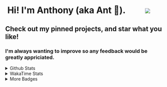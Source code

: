 <h1>&nbsp;Hi! I'm Anthony (aka Ant 🐜). &emsp;&emsp;<a href="https://codewars.com"><img src="https://www.codewars.com/users/MakeMeSenpai/badges/large"></a></h1>
<h2>Check out my pinned projects, and star what you like! </h2>
<h3>I'm always wanting to improve so any feedback would be greatly appriciated.</h3>
<details>
  <summary>Github Stats</summary>
  <br>
  <img src="https://github-readme-stats.vercel.app/api?username=MakeMeSenpai&count_private=true" />
</details>

<details>
  <summary>WakaTime Stats</summary>
  <br>
  <a href="https://wakatime.com"><img src="https://wakatime.com/share/@MakeMeSenpai/fdf9f48a-143b-4422-8c39-f21b5db308cd.png" height="50%" width="100%"/></a>
  <br>
  <br>
  <a href="https://wakatime.com"><img src="https://wakatime.com/share/@MakeMeSenpai/bebcd8ab-45e1-4085-bc76-f8a92f8c8e51.svg" height="50%"/></a>
</details>

<details>
  <summary>More Badges</summary>
  <br>
  <a href="https://www.credly.com/badges/0e90c5c9-a539-467d-86c5-dc98b9d43293/public_url"><img class="cr-badges-full-badge__img" src="https://images.credly.com/images/8c81457f-5f51-4d93-99eb-567f437d7629/image.png" alt="Docusign CLM Technical Architect 2024" width="75" height="75"></a>
                    <a href="https://www.credly.com/badges/57b2a3a2-73b4-4f40-a6ea-14ccd5085af8/public_url"><img class="cr-badges-full-badge__img" src="https://images.credly.com/images/634eae59-545b-43a5-b60e-5865e0715b6e/image.png" alt="DocuSign Sales Executive Specialist 2023" width="75" height="75"></a>
                    <a href="https://www.credly.com/badges/72a0bd26-f1d6-48cb-ba6d-b6c6ba4e8972/public_url"><img class="cr-badges-full-badge__img" src="https://images.credly.com/images/86981f81-1fc1-4b7c-95de-a80f0c7d4b7a/image.png" alt="Docusign Services Sales Executive Specialist 2023" width="75" height="75"></a>
                    <a href="https://www.credly.com/badges/9ae618fc-ec6d-47e6-aa9c-a2bbaf499a1a/public_url"><img class="cr-badges-full-badge__img" src="https://images.credly.com/images/2267cda6-7f79-4b9a-b016-6d9ed4f3c745/image.png" alt="Verified Lucid Admin 2023" width="75" height="75"></a>
                    <a href="https://www.credly.com/badges/369fa160-cefa-4ede-9595-60f4a3d56022/public_url"><img class="cr-badges-full-badge__img" src="https://images.credly.com/images/3c79dd6e-730e-4e17-9856-af2b3d94ba9d/image.png" alt="Diagramming Foundations 2023" width="75" height="75"></a>
                    <a href="https://www.credly.com/badges/9892c106-264a-428b-8e12-d4568c6dcdba/public_url"><img class="cr-badges-full-badge__img" src="https://images.credly.com/images/070d6a0a-70bb-4872-a4c9-fc0e385ae45f/image.png" alt="Whiteboarding Foundations 2023" width="75" height="75"></a>
                    <a href="https://www.credly.com/badges/5ff194c1-49b3-462b-9137-3c3c1e1d7f45/public_url"><img class="cr-badges-full-badge__img" src="https://images.credly.com/images/48d8fd58-bdac-4684-a0da-0c7d350836a4/image.png" alt="Certified Docusign CLM Implementation Consultant 2022" width="75" height="75"></a>
                    <a href="https://www.credly.com/badges/52f43669-c5f7-4759-8145-e4134d797b6f/public_url"><img class="cr-badges-full-badge__img" src="https://images.credly.com/images/4aa8bf68-e202-4a60-a710-4d1d6fae5e7e/image.png" alt="Docusign CLM Technical Consultant 2022" width="75" height="75"></a>
                    <a href="https://www.credly.com/badges/9f0fae00-6133-41d1-9438-38c83f5d5fd0/public_url"><img class="cr-badges-full-badge__img" src="https://images.credly.com/images/1d559ac2-2b68-4d21-a0bc-9863d3543015/image.png" alt="Docusign CLM Implementation Consultant 2022" width="75" height="75"></a>
                    <a href="https://www.credly.com/badges/d0deef99-7a4c-4661-a94b-48d2db606bd7/public_url"><img class="cr-badges-full-badge__img" src="https://images.credly.com/images/b275c8e5-291e-4bdf-9770-a2a2c0a60f2f/image.png" alt="DocuSign Agreement Cloud Specialist 2022" width="75" height="75"></a>
                    <a href="https://www.credly.com/badges/71f0d5cb-7d32-4145-90fd-052587f9afd3/public_url"><img class="cr-badges-full-badge__img" src="https://images.credly.com/images/5e5c739a-1d4a-445c-a578-2e56ef701656/image.png" alt="Docusign CLM Workflow Specialist 2022" width="75" height="75"></a>
                    <a href="https://www.credly.com/badges/1d2dfe47-232d-4f3f-99a9-a9d620cce2c2/public_url"><img class="cr-badges-full-badge__img" src="https://images.credly.com/images/73395475-8734-404a-b41d-63a40fcbfdca/image.png" alt="Docusign CLM Administration Specialist 2022" width="75" height="75"></a>
                    <a href="https://trailblazer.me/id/aprotho"><img src="https://res.cloudinary.com/hy4kyit2a/f_auto,fl_lossy,q_70/learn/modules/sales-cloud-lightning-essentials-features/576a2d04895e9368bdbea3fd8daf182c_badge.png" alt="Salesforce Sales Essentials Features 2022" width="75" height="75"></a>
                    <a href="https://trailblazer.me/id/aprotho"><img src="https://res.cloudinary.com/hy4kyit2a/f_auto,fl_lossy,q_70/learn/modules/mobile_strategy/a78ceed0ddda439c494948f74e7d686d_badge.png" alt="Salesforce Mobile Strategy Development 2022" width="75" height="75"></a>
                    <a href="https://trailblazer.me/id/aprotho"><img src="https://res.cloudinary.com/hy4kyit2a/f_auto,fl_lossy,q_70/learn/modules/positive-environmental-impact/34b382dc9da7c78aa131c7fd87c86b0d_badge.png" alt="Saalesforce Strategies for Positive Environmental Impact 2022" width="75" height="75"></a>
                    <a href="https://www.credly.com/badges/6d6188cb-dc78-4c95-a55b-1172f09c090c/public_url"><img class="cr-badges-full-badge__img" src="https://images.credly.com/images/eab469f6-eaf0-475a-a0e3-ac0a15413735/image.png" alt="Mentors in Tech Student: 2020-2021" width="75" height="75"></a>
</details>
